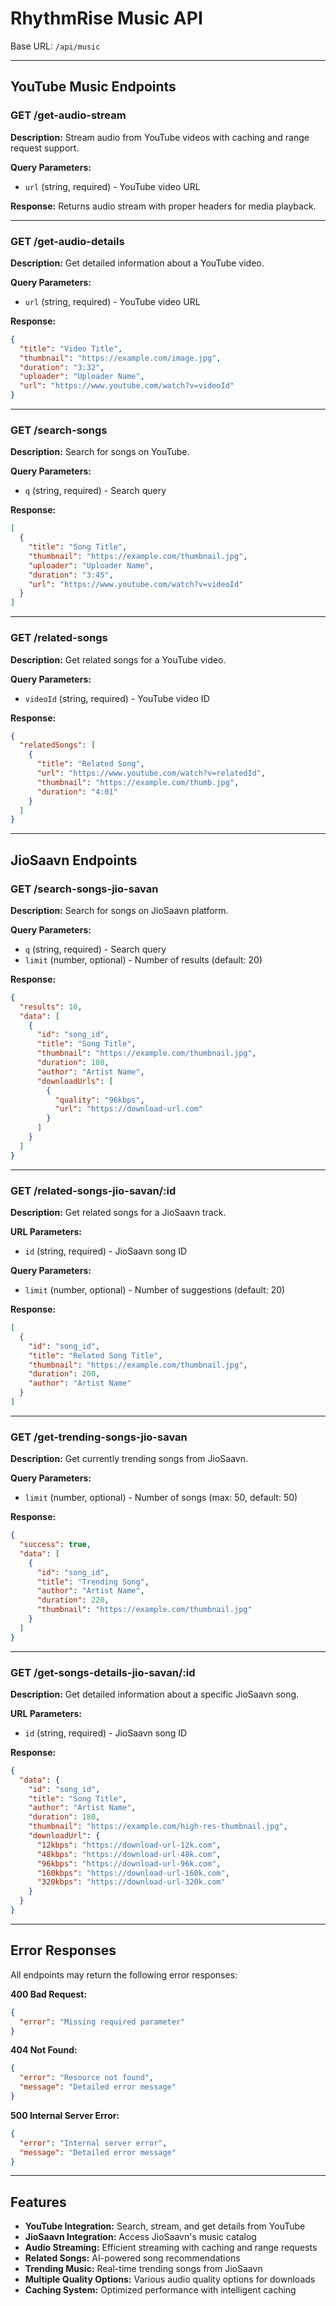 # RhythmRise Music API

Base URL: `/api/music`

---

## YouTube Music Endpoints

### GET /get-audio-stream

**Description:** Stream audio from YouTube videos with caching and range request support.

**Query Parameters:**
- `url` (string, required) - YouTube video URL

**Response:**
Returns audio stream with proper headers for media playback.

---

### GET /get-audio-details

**Description:** Get detailed information about a YouTube video.

**Query Parameters:**
- `url` (string, required) - YouTube video URL

**Response:**
```json
{
  "title": "Video Title",
  "thumbnail": "https://example.com/image.jpg",
  "duration": "3:32",
  "uploader": "Uploader Name",
  "url": "https://www.youtube.com/watch?v=videoId"
}
```

---

### GET /search-songs

**Description:** Search for songs on YouTube.

**Query Parameters:**
- `q` (string, required) - Search query

**Response:**
```json
[
  {
    "title": "Song Title",
    "thumbnail": "https://example.com/thumbnail.jpg",
    "uploader": "Uploader Name",
    "duration": "3:45",
    "url": "https://www.youtube.com/watch?v=videoId"
  }
]
```

---

### GET /related-songs

**Description:** Get related songs for a YouTube video.

**Query Parameters:**
- `videoId` (string, required) - YouTube video ID

**Response:**
```json
{
  "relatedSongs": [
    {
      "title": "Related Song",
      "url": "https://www.youtube.com/watch?v=relatedId",
      "thumbnail": "https://example.com/thumb.jpg",
      "duration": "4:01"
    }
  ]
}
```

---

## JioSaavn Endpoints

### GET /search-songs-jio-savan

**Description:** Search for songs on JioSaavn platform.

**Query Parameters:**
- `q` (string, required) - Search query
- `limit` (number, optional) - Number of results (default: 20)

**Response:**
```json
{
  "results": 10,
  "data": [
    {
      "id": "song_id",
      "title": "Song Title",
      "thumbnail": "https://example.com/thumbnail.jpg",
      "duration": 180,
      "author": "Artist Name",
      "downloadUrls": [
        {
          "quality": "96kbps",
          "url": "https://download-url.com"
        }
      ]
    }
  ]
}
```

---

### GET /related-songs-jio-savan/:id

**Description:** Get related songs for a JioSaavn track.

**URL Parameters:**
- `id` (string, required) - JioSaavn song ID

**Query Parameters:**
- `limit` (number, optional) - Number of suggestions (default: 20)

**Response:**
```json
[
  {
    "id": "song_id",
    "title": "Related Song Title",
    "thumbnail": "https://example.com/thumbnail.jpg",
    "duration": 200,
    "author": "Artist Name"
  }
]
```

---

### GET /get-trending-songs-jio-savan

**Description:** Get currently trending songs from JioSaavn.

**Query Parameters:**
- `limit` (number, optional) - Number of songs (max: 50, default: 50)

**Response:**
```json
{
  "success": true,
  "data": [
    {
      "id": "song_id",
      "title": "Trending Song",
      "author": "Artist Name",
      "duration": 220,
      "thumbnail": "https://example.com/thumbnail.jpg"
    }
  ]
}
```

---

### GET /get-songs-details-jio-savan/:id

**Description:** Get detailed information about a specific JioSaavn song.

**URL Parameters:**
- `id` (string, required) - JioSaavn song ID

**Response:**
```json
{
  "data": {
    "id": "song_id",
    "title": "Song Title",
    "author": "Artist Name",
    "duration": 180,
    "thumbnail": "https://example.com/high-res-thumbnail.jpg",
    "downloadUrl": {
      "12kbps": "https://download-url-12k.com",
      "48kbps": "https://download-url-48k.com",
      "96kbps": "https://download-url-96k.com",
      "160kbps": "https://download-url-160k.com",
      "320kbps": "https://download-url-320k.com"
    }
  }
}
```

---

## Error Responses

All endpoints may return the following error responses:

**400 Bad Request:**
```json
{
  "error": "Missing required parameter"
}
```

**404 Not Found:**
```json
{
  "error": "Resource not found",
  "message": "Detailed error message"
}
```

**500 Internal Server Error:**
```json
{
  "error": "Internal server error",
  "message": "Detailed error message"
}
```

---

## Features

- **YouTube Integration:** Search, stream, and get details from YouTube
- **JioSaavn Integration:** Access JioSaavn's music catalog
- **Audio Streaming:** Efficient streaming with caching and range requests
- **Related Songs:** AI-powered song recommendations
- **Trending Music:** Real-time trending songs from JioSaavn
- **Multiple Quality Options:** Various audio quality options for downloads
- **Caching System:** Optimized performance with intelligent caching